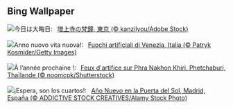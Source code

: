 ## Bing Wallpaper
![](https://www.bing.com/th?id=OHR.Omisoka2023_JA-JP4038808718_UHD.jpg&w=1000)今日は大晦日:&nbsp;&ensp;[増上寺の梵鐘, 東京 (© kanzilyou/Adobe Stock)](https://www.bing.com/th?id=OHR.Omisoka2023_JA-JP4038808718_UHD.jpg)
<br><br/>
![](https://www.bing.com/th?id=OHR.SantaMariaVenice_1185725818_IT-IT0984119913_UHD.jpg&w=1000)Anno nuovo vita nuova!:&nbsp;&ensp;[Fuochi artificiali di Venezia, Italia (© Patryk Kosmider/Getty Images)](https://www.bing.com/th?id=OHR.SantaMariaVenice_1185725818_IT-IT0984119913_UHD.jpg)
<br><br/>
![](https://www.bing.com/th?id=OHR.ThailandNewYears_FR-FR9400381287_UHD.jpg&w=1000)À l’année prochaine !:&nbsp;&ensp;[Feux d'artifice sur Phra Nakhon Khiri, Phetchaburi, Thaïlande (© noomcpk/Shutterstock)](https://www.bing.com/th?id=OHR.ThailandNewYears_FR-FR9400381287_UHD.jpg)
<br><br/>
![](https://www.bing.com/th?id=OHR.SpainNewYear_ES-ES8250941524_UHD.jpg&w=1000)¡Espera, son los cuartos!:&nbsp;&ensp;[Año Nuevo en la Puerta del Sol, Madrid, España (© ADDICTIVE STOCK CREATIVES/Alamy Stock Photo)](https://www.bing.com/th?id=OHR.SpainNewYear_ES-ES8250941524_UHD.jpg)
<br><br/>
